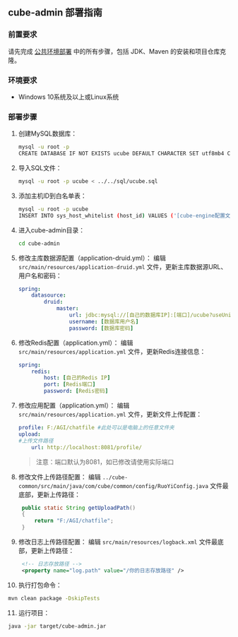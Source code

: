 ## cube-admin 部署指南

### 前置要求
请先完成 [公共环境部署](../common_deployment_guide.md) 中的所有步骤，包括 JDK、Maven 的安装和项目仓库克隆。

### 环境要求
- Windows 10系统及以上或Linux系统

### 部署步骤
1. 创建MySQL数据库：
   ```bash
   mysql -u root -p
   CREATE DATABASE IF NOT EXISTS ucube DEFAULT CHARACTER SET utf8mb4 COLLATE utf8mb4_unicode_ci;
   ```
2. 导入SQL文件：
   ```bash
   mysql -u root -p ucube < ../../sql/ucube.sql
   ```
3. 添加主机ID到白名单表：
   ```bash
   mysql -u root -p ucube
   INSERT INTO sys_host_whitelist (host_id) VALUES ('[cube-engine配置文件中的主机ID]');
   ```
4. 进入cube-admin目录：
   ```bash
   cd cube-admin
   ```
5. 修改主库数据源配置（application-druid.yml）：
   编辑 `src/main/resources/application-druid.yml` 文件，更新主库数据源URL、用户名和密码：
   ```yaml
   spring:
       datasource:
           druid:
               master:
                   url: jdbc:mysql://[自己的数据库IP]:[端口]/ucube?useUnicode=true&characterEncoding=utf8&zeroDateTimeBehavior=convertToNull&useSSL=true&serverTimezone=GMT%2B8&allowMultiQueries=true
                   username: [数据库用户名]
                   password: [数据库密码]
   ```
6. 修改Redis配置（application.yml）：
   编辑 `src/main/resources/application.yml` 文件，更新Redis连接信息：
   ```yaml
   spring:
       redis:
           host: [自己的Redis IP]
           port: [Redis端口]
           password: [Redis密码]
   ```
7. 修改应用配置（application.yml）：
   编辑 `src/main/resources/application.yml` 文件，更新文件上传配置：
   ```yaml
   profile: F:/AGI/chatfile #此处可以是电脑上的任意文件夹
   upload:
   #上传文件路径
       url: http://localhost:8081/profile/
   ```
   > 注意：端口默认为8081，如已修改请使用实际端口
8. 修改文件上传路径配置：
   编辑 `../cube-common/src/main/java/com/cube/common/config/RuoYiConfig.java` 文件最底部，更新上传路径：
   ```java
    public static String getUploadPath()
    {
        return "F:/AGI/chatfile";
    }
   ```
9. 修改日志上传路径配置：
   编辑 `src/main/resources/logback.xml` 文件最底部，更新上传路径：
   ```xml
    <!-- 日志存放路径 -->
	<property name="log.path" value="/你的日志存放路径" />
   ```
10. 执行打包命令：
   ```bash
   mvn clean package -DskipTests
   ```
11. 运行项目：
   ```bash
   java -jar target/cube-admin.jar
   ```